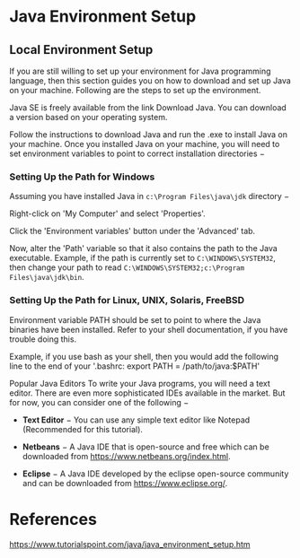 # Java Environment Setup

## Local Environment Setup
If you are still willing to set up your environment for Java programming language, then this section guides you on how to download and set up Java on your machine. Following are the steps to set up the environment.

Java SE is freely available from the link Download Java. You can download a version based on your operating system.

Follow the instructions to download Java and run the .exe to install Java on your machine. Once you installed Java on your machine, you will need to set environment variables to point to correct installation directories −

### Setting Up the Path for Windows
Assuming you have installed Java in `c:\Program Files\java\jdk` directory −

Right-click on 'My Computer' and select 'Properties'.

Click the 'Environment variables' button under the 'Advanced' tab.

Now, alter the 'Path' variable so that it also contains the path to the Java executable. Example, if the path is currently set to `C:\WINDOWS\SYSTEM32`, then change your path to read `C:\WINDOWS\SYSTEM32;c:\Program Files\java\jdk\bin`.

### Setting Up the Path for Linux, UNIX, Solaris, FreeBSD
Environment variable PATH should be set to point to where the Java binaries have been installed. Refer to your shell documentation, if you have trouble doing this.

Example, if you use bash as your shell, then you would add the following line to the end of your '.bashrc: export PATH = /path/to/java:$PATH'

Popular Java Editors
To write your Java programs, you will need a text editor. There are even more sophisticated IDEs available in the market. But for now, you can consider one of the following −

- **Text Editor** − You can use any simple text editor like Notepad (Recommended for this tutorial).

- **Netbeans** − A Java IDE that is open-source and free which can be downloaded from https://www.netbeans.org/index.html.

- **Eclipse** − A Java IDE developed by the eclipse open-source community and can be downloaded from https://www.eclipse.org/.

# References
https://www.tutorialspoint.com/java/java_environment_setup.htm
